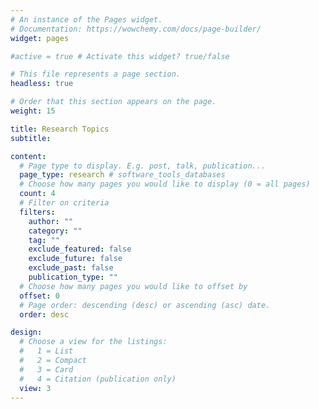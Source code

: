 ```yaml
---
# An instance of the Pages widget.
# Documentation: https://wowchemy.com/docs/page-builder/
widget: pages

#active = true # Activate this widget? true/false

# This file represents a page section.
headless: true

# Order that this section appears on the page.
weight: 15

title: Research Topics
subtitle:

content:
  # Page type to display. E.g. post, talk, publication...
  page_type: research # software_tools_databases
  # Choose how many pages you would like to display (0 = all pages)
  count: 4
  # Filter on criteria
  filters:
    author: ""
    category: ""
    tag: ""
    exclude_featured: false
    exclude_future: false
    exclude_past: false
    publication_type: ""
  # Choose how many pages you would like to offset by
  offset: 0
  # Page order: descending (desc) or ascending (asc) date.
  order: desc

design:
  # Choose a view for the listings:
  #   1 = List
  #   2 = Compact
  #   3 = Card
  #   4 = Citation (publication only)
  view: 3
---
```

